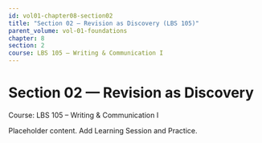 ```yaml
---
id: vol01-chapter08-section02
title: "Section 02 — Revision as Discovery (LBS 105)"
parent_volume: vol-01-foundations
chapter: 8
section: 2
course: LBS 105 – Writing & Communication I
---
```


# Section 02 — Revision as Discovery
Course: LBS 105 – Writing & Communication I

Placeholder content. Add Learning Session and Practice.

